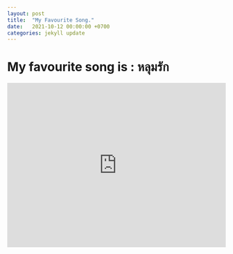 ```yaml
---
layout: post
title:  "My Favourite Song."
date:   2021-10-12 00:00:00 +0700
categories: jekyll update
---
```


# My favourite song is : หลุมรัก

<iframe src="https://open.spotify.com/embed/track/0AifJZ8w60uoHLlmW8V3nr?utm_source=generator&theme=0" width="100%" height="380" frameBorder="0" allowfullscreen="" allow="autoplay; clipboard-write; encrypted-media; fullscreen; picture-in-picture"></iframe>